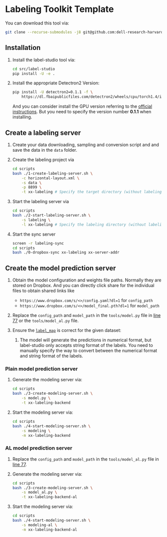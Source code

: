# Labeling Toolkit Template

You can download this tool via:

```bash
git clone --recurse-submodules -j8 git@github.com:dell-research-harvard/labeling-toolkit-template.git
```

## Installation

1. Install the label-studio tool via: 

    ```bash
    cd src/label-studio
    pip install -U -e .
    ```

2. Install the appropriate Detectron2 Version:

    ```bash
    pip install -U detectron2=0.1.1 -f \
        https://dl.fbaipublicfiles.com/detectron2/wheels/cpu/torch1.4/index.html
    ```
    And you can consider install the GPU version referring to the [official instructions](https://detectron2.readthedocs.io/tutorials/install.html). But you need to specify the version number **0.1.1** when installing.

## Create a labeling server

1. Create your data downloading, sampling and conversion script and and save the data in the `data` folder.

2. Create the labeling project via

    ```bash
    cd scripts
    bash ./1-create-labeling-server.sh \
        -c horizontal-layout.xml \
        -s data \
        -p 8899 \
        -t xx-labeling # Specify the target directory (without labeling/)
    ```

3. Start the labeling server via 

    ```bash 
    cd scripts
    bash ./2-start-labeling-server.sh \
        -s labeling \
        -l xx-labeling # Specify the labeling directory (without labeling/)
    ```

4. Start the sync server 
    ```bash
    screen -r labeling-sync
    cd scripts 
    bash ./0-dropbox-sync xx-labeling xx-server-addr
    ```

## Create the model prediction server 

1. Obtain the model configuration and weights file paths. Normally they are stored on Dropbox. And you can directly click share for the individual files to obtain shared links like 
    - `https://www.dropbox.com/s/<>/config.yaml?dl=1` for `config_path` 
    - `https://www.dropbox.com/s/<>/model_final.pth?dl=1` for `model_path`

2. Replace the `config_path` and `model_path` in the `tools/model.py` file in [line 77](https://github.com/dell-research-harvard/labeling-toolkit-template/blob/8100c051458e559739f2ac4826b23c316af05976/tools/model.py#L77) or the `tools/model_al.py` file.

3. Ensure the [`label_map`](https://github.com/dell-research-harvard/labeling-toolkit-template/blob/8100c051458e559739f2ac4826b23c316af05976/tools/model.py#L81) is correct for the given dataset: 
   1. The model will generate the predictions in numerical format, but label-studio only accepts string format of the labels. You need to manually specify the way to convert between the numerical format and string format of the labels. 

### Plain model prediction server  

1. Generate the modeling server via: 
    ```bash
    cd scripts
    bash ./3-create-modeling-server.sh \
        -s model.py \
        -t xx-labeling-backend 
    ```

2. Start the modeling server via:

    ```bash
    cd scripts
    bash ./4-start-modeling-server.sh \
        -s modeling \
        -m xx-labeling-backend 
    ```

### AL model prediction server 

1. Replace the `config_path` and `model_path` in the `tools/model_al.py` file in [line 77](https://github.com/dell-research-harvard/labeling-toolkit-template/blob/8100c051458e559739f2ac4826b23c316af05976/tools/model.py#L77).

1. Generate the modeling server via: 
    ```bash
    cd scripts
    bash ./3-create-modeling-server.sh \
        -s model_al.py \
        -t xx-labeling-backend-al
    ```

2. Start the modeling server via:

    ```bash
    cd scripts
    bash ./4-start-modeling-server.sh \
        -s modeling-al \
        -m xx-labeling-backend-al 
    ```